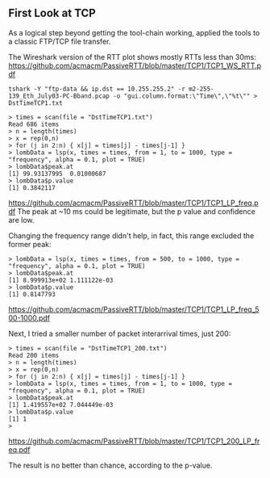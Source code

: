## First Look at TCP

As a logical step beyond getting the tool-chain working, 
applied the tools to a classic FTP/TCP file transfer.

The Wireshark version of the RTT plot shows mostly 
RTTs less than 30ms:
https://github.com/acmacm/PassiveRTT/blob/master/TCP1/TCP1_WS_RTT.pdf

```
tshark -Y "ftp-data && ip.dst == 10.255.255.2" -r m2-255-139_Eth_July03-PC-Bband.pcap -o "gui.column.format:\"Time\",\"%t\"" > DstTimeTCP1.txt

> times = scan(file = "DstTimeTCP1.txt")
Read 686 items
> n = length(times)
> x = rep(0,n)
> for (j in 2:n) { x[j] = times[j] - times[j-1] }
> lombData = lsp(x, times = times, from = 1, to = 1000, type = "frequency", alpha = 0.1, plot = TRUE)
> lombData$peak.at
[1] 99.93137995  0.01000687
> lombData$p.value
[1] 0.3842117
```
https://github.com/acmacm/PassiveRTT/blob/master/TCP1/TCP1_LP_freq.pdf
The peak at ~10 ms could be legitimate, but the p value and 
confidence are low.

Changing the frequency range didn't help, in fact, this range excluded the former peak:
```
> lombData = lsp(x, times = times, from = 500, to = 1000, type = "frequency", alpha = 0.1, plot = TRUE)
> lombData$peak.at
[1] 8.999913e+02 1.111122e-03
> lombData$p.value
[1] 0.8147793
```
https://github.com/acmacm/PassiveRTT/blob/master/TCP1/TCP1_LP_freq_500-1000.pdf

Next, I tried a smaller number of packet interarrival times, just 200:
```
> times = scan(file = "DstTimeTCP1_200.txt")
Read 200 items
> n = length(times)
> x = rep(0,n)
> for (j in 2:n) { x[j] = times[j] - times[j-1] }
> lombData = lsp(x, times = times, from = 1, to = 1000, type = "frequency", alpha = 0.1, plot = TRUE)
> lombData$peak.at
[1] 1.419557e+02 7.044449e-03
> lombData$p.value
[1] 1
> 
```
https://github.com/acmacm/PassiveRTT/blob/master/TCP1/TCP1_200_LP_freq.pdf

The result is no better than chance, according to the p-value.
